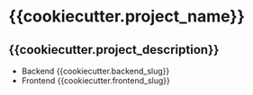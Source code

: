 # {{cookiecutter.project_name}}

## {{cookiecutter.project_description}}

- Backend {{cookiecutter.backend_slug}}
- Frontend {{cookiecutter.frontend_slug}}
